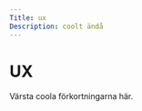 ```yaml
---
Title: ux
Description: coolt ändå
---
```


UX
==========================

Värsta coola förkortningarna här.
